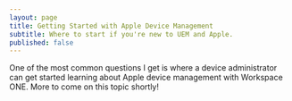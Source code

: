 ```yaml
---
layout: page
title: Getting Started with Apple Device Management
subtitle: Where to start if you're new to UEM and Apple.
published: false
---
```


One of the most common questions I get is where a device administrator can get started learning about Apple device management with Workspace ONE.  More to come on this topic shortly!